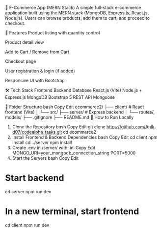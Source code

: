 🛒 E-Commerce App (MERN Stack)
A simple full-stack e-commerce application built using the MERN stack (MongoDB, Express.js, React.js, Node.js). Users can browse products, add them to cart, and proceed to checkout.

🚀 Features
Product listing with quantity control

Product detail view

Add to Cart / Remove from Cart

Checkout page

User registration & login (if added)

Responsive UI with Bootstrap

🛠 Tech Stack
Frontend	          Backend	                  Database
React.js (Vite)	    Node.js + Express.js	    MongoDB
Bootstrap 5	        REST API	                Mongoose

📁 Folder Structure
bash
Copy
Edit
ecommerce2/
├── client/       # React frontend (Vite)
│   └── src/
├── server/       # Express backend
│   └── routes/, models/
├── .gitignore
├── README.md
🔧 How to Run Locally
1. Clone the Repository
bash
Copy
Edit
git clone https://github.com/Anik-d07/codealpha_tasks.git
cd ecommerce2
2. Install Frontend & Backend Dependencies
bash
Copy
Edit
cd client
npm install
cd ../server
npm install
3. Create .env in /server/ with:
ini
Copy
Edit
MONGO_URI=your_mongodb_connection_string
PORT=5000
4. Start the Servers
bash
Copy
Edit
# Start backend
cd server
npm run dev

# In a new terminal, start frontend
cd client
npm run dev
